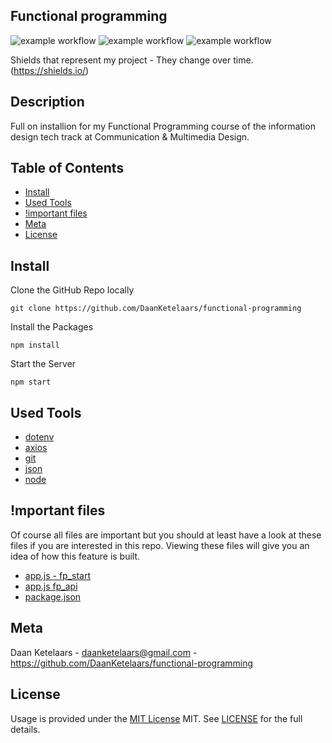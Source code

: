 ## Functional programming

![example workflow](https://img.shields.io/github/languages/count/DaanKetelaars/functional-programming?style=flat-square)
![example workflow](https://img.shields.io/github/last-commit/DaanKetelaars/functional-programming?style=flat-square)
![example workflow](https://img.shields.io/github/repo-size/DaanKetelaars/functional-programming?style=flat-square)

Shields that represent my project - They change over time. (https://shields.io/)

## Description
Full on installion for my Functional Programming course of the information design tech track at Communication & Multimedia Design.

## Table of Contents

- [Install](#install)
- [Used Tools](#used-tools)
- [!important files](#mportant-files)
- [Meta](#meta)
- [License](#license)

## Install

Clone the GitHub Repo locally

```
git clone https://github.com/DaanKetelaars/functional-programming
```

Install the Packages

```
npm install
```

Start the Server

```
npm start
```

## Used Tools

- [dotenv](https://www.npmjs.com/package/dotenv)
- [axios](https://www.npmjs.com/package/axios)
- [git](https://git-scm.com/)
- [json](https://www.json.org/json-en.html)
- [node](https://nodejs.org/en/)


## !mportant files

Of course all files are important but you should at least have a look at these files if you are interested in this repo.
Viewing these files will give you an idea of how this feature is built.

- [app.js - fp_start](https://github.com/DaanKetelaars/functional-programming/blob/master/fp_start/app.js) 
- [app.js fp_api](https://github.com/DaanKetelaars/functional-programming/blob/master/fp_api/app.js) 
- [package.json](https://github.com/DaanKetelaars/functional-programming/blob/master/fp_api/package.json) 

## Meta

Daan Ketelaars - daanketelaars@gmail.com - https://github.com/DaanKetelaars/functional-programming

## License

Usage is provided under the [MIT License](https://github.com/git/git-scm.com/blob/master/MIT-LICENSE.txt) MIT. See [LICENSE](https://github.com/DaanKetelaars/functional-programming/blob/master/LICENSE) for the full details.
